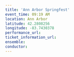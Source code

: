 ```yaml
---
title: 'Ann Arbor Springfest'
event_time: 09:19 AM
location: Ann Arbor
latitude: 42.2808256
longitude: -83.7430378
performance_url: 
ticket_information_url: 
ensemble: 
conductor: 
---
```

